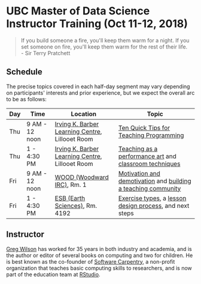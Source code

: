 # UBC Master of Data Science<br/>Instructor Training (Oct 11-12, 2018)

<blockquote>
If you build someone a fire, you'll keep them warm for a night.
If you set someone on fire, you'll keep them warm for the rest of their life.
<br/>
- Sir Terry Pratchett
</blockquote>


## Schedule

The precise topics covered in each half-day segment may vary depending on participants' interests and prior experience, but we expect the overall arc to be as follows:

| Day | Time | Location | Topic | 
|-----|------|-------|----------|
| Thu | 9 AM - 12 noon | [Irving K. Barber Learning Centre](http://maps.ubc.ca/PROD/index_detail.php?show=y,n,n,n,n,y&bldg2Search=&locat1=516), Lillooet Room  | [Ten Quick Tips for Teaching Programming](https://journals.plos.org/ploscompbiol/article?id=10.1371/journal.pcbi.1006023) |
| Thu | 1 - 4:30 PM | [Irving K. Barber Learning Centre](http://maps.ubc.ca/PROD/index_detail.php?show=y,n,n,n,n,y&bldg2Search=&locat1=516), Lillooet Room | [Teaching as a performance art](http://teachtogether.tech/en/performance/) and [classroom techniques](http://teachtogether.tech/en/classroom/)  |
| Fri | 9 AM - 12 noon |[WOOD (Woodward IRC)](http://maps.ubc.ca/PROD/index_detail.php?show=y,n,n,n,n,y&bldg2Search=&locat1=473), Rm. 1  | [Motivation and demotivation](http://teachtogether.tech/en/motivation/) and [building a teaching community](http://teachtogether.tech/en/community/) |
| Fri | 1 - 4:30 PM | [ESB (Earth Sciences)](http://maps.ubc.ca/PROD/index_detail.php?show=y,n,n,n,n,y&bldg2Search=&locat1=225), Rm. 4192  | [Exercise types](http://teachtogether.tech/en/exercises/), a [lesson design process](http://teachtogether.tech/en/process/), and next steps |


## Instructor

[Greg Wilson](http://third-bit.com) has worked for 35 years in both industry and academia, and is the author or editor of several books on computing and two for children. He is best known as the co-founder of [Software Carpentry](http://software-carpentry.org), a non-profit organization that teaches basic computing skills to researchers, and is now part of the education team at [RStudio](http://rstudio.com).
